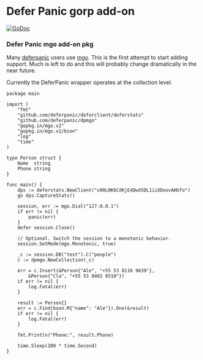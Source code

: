 # Defer Panic gorp add-on

[![GoDoc](https://godoc.org/github.com/deferpanic/dpmgo?status.svg)](https://godoc.org/github.com/deferpanic/dpmgo)

### Defer Panic mgo add-on pkg

Many [deferpanic](https://deferpanic.com "deferpanic") users use [mgo](https://github.com/go-mgo/mgo "mgo").
This is the first attempt to start adding support. Much is left to do and this will probably change
dramatically in the near future. 

Currently the DeferPanic wrapper operates at the collection level.

```
package main

import (
	"fmt"
	"github.com/deferpanic/deferclient/deferstats"
	"github.com/deferpanic/dpmgo"
	"gopkg.in/mgo.v2"
	"gopkg.in/mgo.v2/bson"
	"log"
	"time"
)

type Person struct {
	Name  string
	Phone string
}

func main() {
	dps := deferstats.NewClient("v00L0K6CdKjE4QwX5DL1iiODxovAHUfo")
	go dps.CaptureStats()

	session, err := mgo.Dial("127.0.0.1")
	if err != nil {
		panic(err)
	}
	defer session.Close()

	// Optional. Switch the session to a monotonic behavior.
	session.SetMode(mgo.Monotonic, true)

	_c := session.DB("test").C("people")
	c := dpmgo.NewCollection(_c)

	err = c.Insert(&Person{"Ale", "+55 53 8116 9639"},
		&Person{"Cla", "+55 53 8402 8510"})
	if err != nil {
		log.Fatal(err)
	}

	result := Person{}
	err = c.Find(bson.M{"name": "Ale"}).One(&result)
	if err != nil {
		log.Fatal(err)
	}

	fmt.Println("Phone:", result.Phone)

	time.Sleep(200 * time.Second)
}
```
